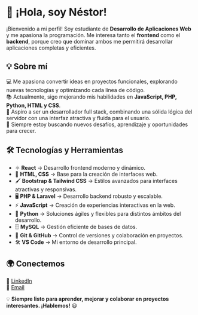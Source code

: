 # 🚀 ¡Hola, soy Néstor!  

¡Bienvenido a mi perfil! Soy estudiante de **Desarrollo de Aplicaciones Web** y me apasiona la programación. Me interesa tanto el **frontend** como el **backend**, porque creo que dominar ambos me permitirá desarrollar aplicaciones completas y eficientes.  

## 💡 Sobre mí  
💻 Me apasiona convertir ideas en proyectos funcionales, explorando nuevas tecnologías y optimizando cada línea de código.  
📚 Actualmente, sigo mejorando mis habilidades en **JavaScript, PHP, Python, HTML y CSS**.  
🎯 Aspiro a ser un desarrollador full stack, combinando una sólida lógica del servidor con una interfaz atractiva y fluida para el usuario.  
🚀 Siempre estoy buscando nuevos desafíos, aprendizaje y oportunidades para crecer.  

## 🛠 Tecnologías y Herramientas  

- ⚛ **React** → Desarrollo frontend moderno y dinámico.  
- 🎨 **HTML, CSS** → Base para la creación de interfaces web.  
- 🖌 **Bootstrap & Tailwind CSS** → Estilos avanzados para interfaces atractivas y responsivas.  
- 🖥 **PHP & Laravel** → Desarrollo backend robusto y escalable.  
- ⚡ **JavaScript** → Creación de experiencias interactivas en la web.  
- 🐍 **Python** → Soluciones ágiles y flexibles para distintos ámbitos del desarrollo.  
- 🗄 **MySQL** → Gestión eficiente de bases de datos.  
- 🔧 **Git & GitHub** → Control de versiones y colaboración en proyectos.  
- 🛠 **VS Code** → Mi entorno de desarrollo principal.  

## 🌍 Conectemos  
💼 [LinkedIn](https://www.linkedin.com/in/n%C3%A9stor-serna-vaquero-91a659311/)  
📧 [Email](mailto:nestorserna100@gmail.com)  

💡 **Siempre listo para aprender, mejorar y colaborar en proyectos interesantes. ¡Hablemos!** 😃  
